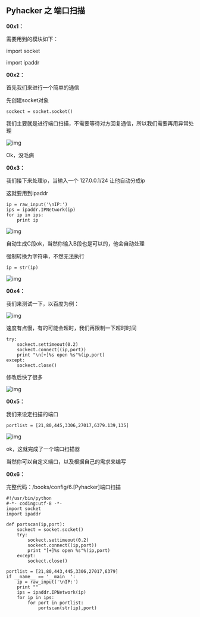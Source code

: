 ## Pyhacker 之 端口扫描

**00x1：**  

需要用到的模块如下：  

import socket  

import ipaddr  

**00x2：**  

首先我们来进行一个简单的通信  

先创建socket对象  

```
sockect = socket.socket()
```  

我们主要就是进行端口扫描，不需要等待对方回复通信，所以我们需要再用异常处理  

![img](https://github.com/hackxc/Pyhacker/blob/master/books/img/6/1.png)  

Ok，没毛病  

**00x3：**  

我们接下来处理ip，当输入一个 127.0.0.1/24 让他自动分成ip  

这就要用到ipaddr  

```
ip = raw_input('\nIP:')
ips = ipaddr.IPNetwork(ip)
for ip in ips:
    print ip
```  

![img](https://github.com/hackxc/Pyhacker/blob/master/books/img/6/2.png)  

自动生成C段ok，当然你输入B段也是可以的，他会自动处理  

强制转换为字符串，不然无法执行  

```ip = str(ip)```  

![img](https://github.com/hackxc/Pyhacker/blob/master/books/img/6/3.png)  

**00x4：**  

我们来测试一下，以百度为例：  

![img](https://github.com/hackxc/Pyhacker/blob/master/books/img/6/4.png)  

速度有点慢，有的可能会超时，我们再限制一下超时时间  

```
try:
    sockect.settimeout(0.2)
    sockect.connect((ip,port))
    print "\n[+]%s open %s"%(ip,port)
except:
    sockect.close()
```  

修改后快了很多  

![img](https://github.com/hackxc/Pyhacker/blob/master/books/img/6/5.png)  

**00x5：**  

我们来设定扫描的端口  

```portlist = [21,80,445,3306,27017,6379.139,135]```  

![img](https://github.com/hackxc/Pyhacker/blob/master/books/img/6/6.png)  

ok，这就完成了一个端口扫描器  

当然你可以自定义端口，以及根据自己的需求来编写  

**00x6：**  

完整代码：/books/config/6.[Pyhacker]端口扫描  

```
#!/usr/bin/python
#-*- coding:utf-8 -*-
import socket
import ipaddr

def portscan(ip,port):
    sockect = socket.socket()
    try:
        sockect.settimeout(0.2)
        sockect.connect((ip,port))
        print "[+]%s open %s"%(ip,port)
    except:
        sockect.close()

portlist = [21,80,443,445,3306,27017,6379]
if __name__ == '__main__':
    ip = raw_input('\nIP:')
    print ""
    ips = ipaddr.IPNetwork(ip)
    for ip in ips:
        for port in portlist:
            portscan(str(ip),port)
```